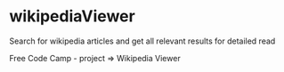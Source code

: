 # wikipediaViewer

Search for wikipedia articles and get all relevant results for detailed read

Free Code Camp - project => Wikipedia Viewer

